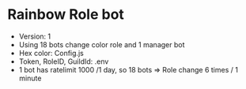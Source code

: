 # Rainbow Role bot
- Version: 1
- Using 18 bots change color role and 1 manager bot
- Hex color: Config.js
- Token, RoleID, GuildId: .env
- 1 bot has ratelimit 1000 /1 day, so 18 bots => Role change 6 times / 1 minute